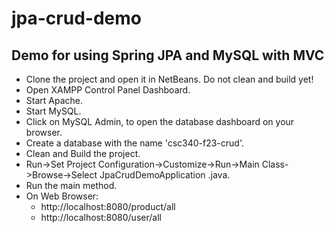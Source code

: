 # jpa-crud-demo
## Demo for using Spring JPA and MySQL with MVC
- Clone the project and open it in NetBeans. Do not clean and build yet!
- Open XAMPP Control Panel Dashboard.
- Start Apache.
- Start MySQL.
- Click on MySQL Admin, to open the database dashboard on your browser.
- Create a database with the name 'csc340-f23-crud'.
- Clean and Build the project.
- Run->Set Project Configuration->Customize->Run->Main Class->Browse->Select JpaCrudDemoApplication .java.
- Run the main method.
- On Web Browser:
  * http://localhost:8080/product/all
  * http://localhost:8080/user/all
